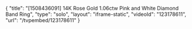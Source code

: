 {
    "title": "[1508436091] 14K Rose Gold 1.06ctw Pink and White Diamond Band Ring",
    "type": "solo",
    "layout": "iframe-static",
    "videoId": "123178611",
    "url": "\/tvpembed\/123178611"
}